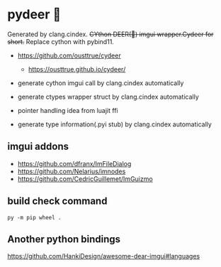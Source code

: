 # pydeer 🦌

Generated by clang.cindex. 
~~CYthon DEER(🦌) imgui wrapper.Cydeer for short.~~
Replace cython with pybind11.

-   <https://github.com/ousttrue/cydeer>
    -   <https://ousttrue.github.io/cydeer/>


-   generate cython imgui call by clang.cindex automatically
-   generate ctypes wrapper struct by clang.cindex automatically
-   pointer handling idea from luajit ffi
-   generate type information(.pyi stub) by clang.cindex automatically

## imgui addons

* https://github.com/dfranx/ImFileDialog
* https://github.com/Nelarius/imnodes
* https://github.com/CedricGuillemet/ImGuizmo 

## build check command

```
py -m pip wheel .
```

## Another python bindings

<https://github.com/HankiDesign/awesome-dear-imgui#languages>

